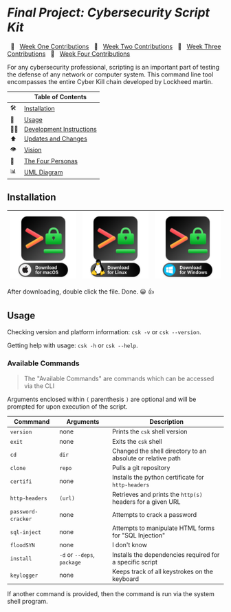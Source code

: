 # _Final Project: Cybersecurity Script Kit_

&nbsp; 🔷 &nbsp;
[Week One Contributions](https://github.com/CIS3296SoftwareDesignF21/prj-01-cybersecurity-script-kit/blob/ReadmeV2/markdowns/Week1.md)
&nbsp; 🔷 &nbsp;
[Week Two Contributions](https://github.com/CIS3296SoftwareDesignF21/prj-01-cybersecurity-script-kit/blob/ReadmeV2/markdowns/Week2.md)
&nbsp; 🔷 &nbsp;
[Week Three Contributions](https://github.com/CIS3296SoftwareDesignF21/prj-01-cybersecurity-script-kit/blob/ReadmeV2/markdowns/Week3.md)
&nbsp; 🔷 &nbsp; [Week Four Contributions](https://github.com/CIS3296SoftwareDesignF21/prj-01-cybersecurity-script-kit/blob/ReadmeV2/markdowns/week4.md)

For any cybersecurity professional, scripting is an important part of testing the defense of any network or computer system. This command line tool encompasses the entire Cyber Kill chain developed by Lockheed martin. 

|     | Table of Contents                                     |
| --- | ----------------------------------------------------- |
| 🛠   | [Installation](#installation)                         |
| 🥷   | [Usage](#usage)                                       |
| 👨‍💻  | [Development Instructions](https://github.com/CIS3296SoftwareDesignF21/prj-01-cybersecurity-script-kit/blob/ReadmeV2/markdowns/devInstruc.md) |
| ⬆️  | [Updates and Changes](#updates-and-changes)           |
| 👁   | [Vision](https://github.com/CIS3296SoftwareDesignF21/prj-01-cybersecurity-script-kit/blob/ReadmeV2/markdowns/Personas%2B.md)            |
| 💁  | [The Four Personas](https://github.com/CIS3296SoftwareDesignF21/prj-01-cybersecurity-script-kit/blob/ReadmeV2/markdowns/Personas%2B.md) |
| 📊  | [UML Diagram](https://github.com/CIS3296SoftwareDesignF21/prj-01-cybersecurity-script-kit/blob/ReadmeV2/markdowns/UML.md)               |





## Installation

| [![](readme/downloads/csk-darwin.png)](https://github.com/CIS3296SoftwareDesignF21/prj-01-cybersecurity-script-kit/releases/download/v0.0.3-beta/csk-installer.zsh) | [![](readme/downloads/csk-linux.png)](installer/csk-installer.bash) | [![](readme/downloads/csk-win.png)](installer/csk-installer.bat) |
| ------------------------------------------------------------------------------------------------------------------------------------------------------------------- | ------------------------------------------------------------------- | ---------------------------------------------------------------- |

After downloading, double click the file. Done. 😀 👍

## Usage

Checking version and platform information: `csk -v` or `csk --version`.

Getting help with usage: `csk -h` or `csk --help`.

### Available Commands

> The "Available Commands" are commands which can be accessed via the CLI

Arguments enclosed within `(` parenthesis `)` are optional and will be prompted
for upon execution of the script.

| Commmand           | Arguments                   | Description                                                 |
| ------------------ | --------------------------- | ----------------------------------------------------------- |
| `version`          | none                        | Prints the `csk` shell version                              |
| `exit`             | none                        | Exits the `csk` shell                                       |
| `cd`               | `dir`                       | Changed the shell directory to an absolute or relative path |
| `clone`            | `repo`                      | Pulls a git repository                                      |
| `certifi`          | none                        | Installs the python certificate for `http-headers`          |
| `http-headers`     | `(url)`                     | Retrieves and prints the `http(s)` headers for a given URL  |
| `password-cracker` | none                        | Attempts to crack a password                                |
| `sql-inject`       | none                        | Attempts to manipulate HTML forms for "SQL Injection"       |
| `floodSYN`         | none                        | I don't know                                                |
| `install`          | `-d` or `--deps`, `package` | Installs the dependencies required for a specific script    |
| `keylogger`        | none                        | Keeps track of all keystrokes on the keyboard               |

If another command is provided, then the command is run via the system shell program.

